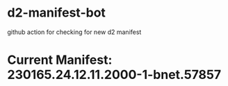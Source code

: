 # d2-manifest-bot
github action for checking for new d2 manifest

# Current Manifest: 230165.24.12.11.2000-1-bnet.57857